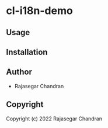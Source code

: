 # cl-i18n-demo



## Usage

## Installation

## Author

* Rajasegar Chandran

## Copyright

Copyright (c) 2022 Rajasegar Chandran


